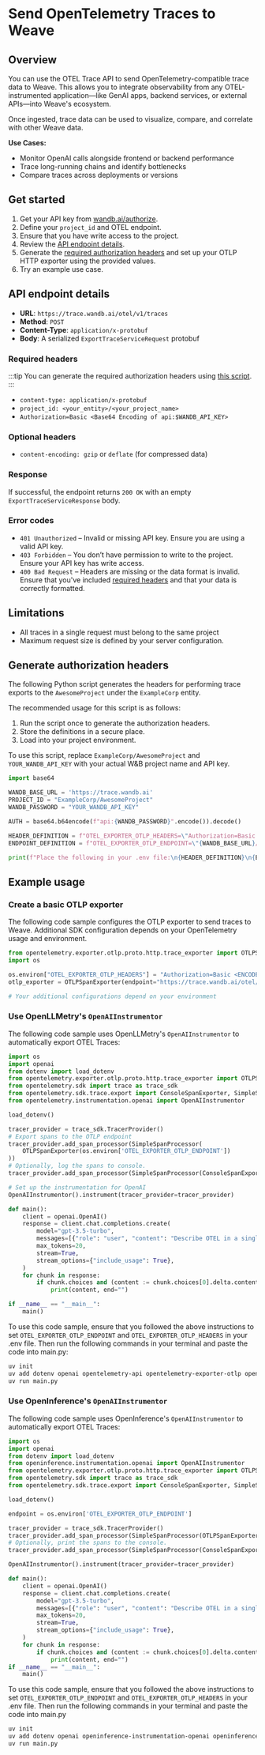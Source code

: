 # Send OpenTelemetry Traces to Weave 

## Overview
You can use the OTEL Trace API to send OpenTelemetry-compatible trace data to Weave. This allows you to integrate observability from any OTEL-instrumented application—like GenAI apps, backend services, or external APIs—into Weave's ecosystem.

Once ingested, trace data can be used to visualize, compare, and correlate with other Weave data.

**Use Cases:**
- Monitor OpenAI calls alongside frontend or backend performance
- Trace long-running chains and identify bottlenecks
- Compare traces across deployments or versions

## Get started
1. Get your API key from [wandb.ai/authorize](https://wandb.ai/authorize).
2. Define your `project_id` and OTEL endpoint.
3. Ensure that you have write access to the project.
4. Review the [API endpoint details](#api-endpoint-details).
5. Generate the [required authorization headers](#generate-authorization-headers) and set up your OTLP HTTP exporter using the provided values.
6. Try an example use case.

## API endpoint details
- **URL**: `https://trace.wandb.ai/otel/v1/traces`
- **Method**: `POST`
- **Content-Type**: `application/x-protobuf`
- **Body**: A serialized `ExportTraceServiceRequest` protobuf

### Required headers

:::tip
You can generate the required authorization headers using [this script](#generate-authorization-headers).
:::

- `content-type: application/x-protobuf`
- `project_id: <your_entity>/<your_project_name>`
- `Authorization=Basic <Base64 Encoding of api:$WANDB_API_KEY>`

### Optional headers
- `content-encoding: gzip` or `deflate` (for compressed data)

### Response
If successful, the endpoint returns `200 OK` with an empty `ExportTraceServiceResponse` body.

### Error codes
- `401 Unauthorized` – Invalid or missing API key. Ensure you are using a valid API key.
- `403 Forbidden` – You don’t have permission to write to the project. Ensure your API key has write access.
- `400 Bad Request` – Headers are missing or the data format is invalid. Ensure that you've included [required headers](#required-headers) and that your data is correctly formatted.

## Limitations
- All traces in a single request must belong to the same project
- Maximum request size is defined by your server configuration.

## Generate authorization headers 

The following Python script generates the headers for performing trace exports to the `AwesomeProject` under the `ExampleCorp` entity. 

The recommended usage for this script is as follows:
1. Run the script once to generate the authorization headers.
2. Store the definitions in a secure place.
3. Load into your project environment.

To use this script, replace `ExampleCorp/AwesomeProject` and `YOUR_WANDB_API_KEY` with your actual W&B project name and API key.

```python
import base64

WANDB_BASE_URL = 'https://trace.wandb.ai'
PROJECT_ID = "ExampleCorp/AwesomeProject"
WANDB_PASSWORD = "YOUR_WANDB_API_KEY"

AUTH = base64.b64encode(f"api:{WANDB_PASSWORD}".encode()).decode()

HEADER_DEFINITION = f"OTEL_EXPORTER_OTLP_HEADERS=\"Authorization=Basic {AUTH},project_id={PROJECT_ID}\""
ENDPOINT_DEFINITION = f"OTEL_EXPORTER_OTLP_ENDPOINT=\"{WANDB_BASE_URL}/otel/v1/traces\""

print(f"Place the following in your .env file:\n{HEADER_DEFINITION}\n{ENDPOINT_DEFINITION}")
```

## Example usage

### Create a basic OTLP exporter

The following code sample configures the OTLP exporter to send traces to Weave. Additional SDK configuration depends on your OpenTelemetry usage and environment. 

```python
from opentelemetry.exporter.otlp.proto.http.trace_exporter import OTLPSpanExporter
import os

os.environ["OTEL_EXPORTER_OTLP_HEADERS"] = "Authorization=Basic <ENCODED>,project_id=ExampleCorp/AwesomeProject"
otlp_exporter = OTLPSpanExporter(endpoint="https://trace.wandb.ai/otel/v1/traces")

# Your additional configurations depend on your environment
```

### Use OpenLLMetry's `OpenAIInstrumentor`

The following code sample uses OpenLLMetry's `OpenAIInstrumentor` to automatically export OTEL Traces:

```python
import os
import openai
from dotenv import load_dotenv
from opentelemetry.exporter.otlp.proto.http.trace_exporter import OTLPSpanExporter
from opentelemetry.sdk import trace as trace_sdk
from opentelemetry.sdk.trace.export import ConsoleSpanExporter, SimpleSpanProcessor
from opentelemetry.instrumentation.openai import OpenAIInstrumentor

load_dotenv()

tracer_provider = trace_sdk.TracerProvider()
# Export spans to the OTLP endpoint
tracer_provider.add_span_processor(SimpleSpanProcessor(
    OTLPSpanExporter(os.environ['OTEL_EXPORTER_OTLP_ENDPOINT'])
))
# Optionally, log the spans to console.
tracer_provider.add_span_processor(SimpleSpanProcessor(ConsoleSpanExporter()))

# Set up the instrumentation for OpenAI
OpenAIInstrumentor().instrument(tracer_provider=tracer_provider)

def main():
    client = openai.OpenAI()
    response = client.chat.completions.create(
        model="gpt-3.5-turbo",
        messages=[{"role": "user", "content": "Describe OTEL in a single sentence."}],
        max_tokens=20,
        stream=True,
        stream_options={"include_usage": True},
    )
    for chunk in response:
        if chunk.choices and (content := chunk.choices[0].delta.content):
            print(content, end="")

if __name__ == "__main__":
    main()
```

To use this code sample, ensure that you followed the above instructions to set `OTEL_EXPORTER_OTLP_ENDPOINT` and `OTEL_EXPORTER_OTLP_HEADERS` in your .env file. Then run the following commands in your terminal and paste the code into main.py:

```bash
uv init
uv add dotenv openai opentelemetry-api opentelemetry-exporter-otlp opentelemetry-exporter-otlp-proto-http opentelemetry-instrumentation-openai opentelemetry-sdk
uv run main.py
```

### Use OpenInference's `OpenAIInstrumentor`

The following code sample uses OpenInference's `OpenAIInstrumentor` to automatically export OTEL Traces:

```python
import os
import openai
from dotenv import load_dotenv
from openinference.instrumentation.openai import OpenAIInstrumentor
from opentelemetry.exporter.otlp.proto.http.trace_exporter import OTLPSpanExporter
from opentelemetry.sdk import trace as trace_sdk
from opentelemetry.sdk.trace.export import ConsoleSpanExporter, SimpleSpanProcessor

load_dotenv()

endpoint = os.environ['OTEL_EXPORTER_OTLP_ENDPOINT']

tracer_provider = trace_sdk.TracerProvider()
tracer_provider.add_span_processor(SimpleSpanProcessor(OTLPSpanExporter(endpoint)))
# Optionally, print the spans to the console.
tracer_provider.add_span_processor(SimpleSpanProcessor(ConsoleSpanExporter()))

OpenAIInstrumentor().instrument(tracer_provider=tracer_provider)

def main():
    client = openai.OpenAI()
    response = client.chat.completions.create(
        model="gpt-3.5-turbo",
        messages=[{"role": "user", "content": "Describe OTEL in a single sentence."}],
        max_tokens=20,
        stream=True,
        stream_options={"include_usage": True},
    )
    for chunk in response:
        if chunk.choices and (content := chunk.choices[0].delta.content):
            print(content, end="")
if __name__ == "__main__":
    main()
```

To use this code sample, ensure that you followed the above instructions to set `OTEL_EXPORTER_OTLP_ENDPOINT` and `OTEL_EXPORTER_OTLP_HEADERS` in your .env file. Then run the following commands in your terminal and paste the code into main.py

```bash
uv init
uv add dotenv openai openinference-instrumentation-openai openinference-semantic-conventions opentelemetry-exporter-otlp-proto-http opentelemetry-instrumentation-openai
uv run main.py
```
